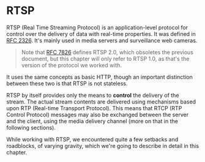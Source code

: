 # RTSP

RTSP (Real Time Streaming Protocol) is an application-level protocol for control over the delivery of data with real-time properties.
It was defined in [RFC 2326](https://www.rfc-editor.org/rfc/rfc2326). It's mainly used in media servers and surveillance web cameras.

> Note that [RFC 7826](https://www.rfc-editor.org/rfc/rfc7826) defines RTSP 2.0, which obsoletes the previous document,
> but this chapter will only refer to RTSP 1.0, as that's the version of the protocol we worked with.

It uses the same concepts as basic HTTP, though an important distinction between these two is that RTSP is not stateless.

RTSP by itself provides only the means to **control** the delivery of the stream. The actual stream contents are delivered
using mechanisms based upon RTP (Real-time Transport Protocol). This means that RTCP (RTP Control Protocol) messages
may also be exchanged between the server and the client, using the media delivery channel (more on that in the following sections).

While working with RTSP, we encountered quite a few setbacks and roadblocks, of varying gravity,
which we're going to describe in detail in this chapter.
